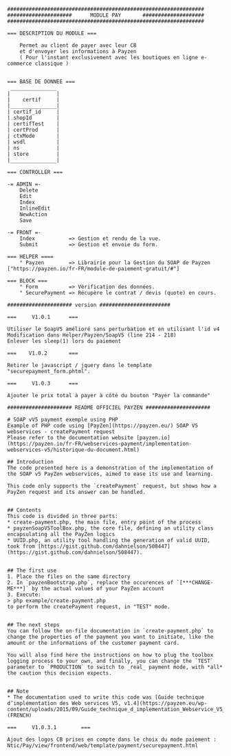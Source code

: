     ################################################################
	##################### 	   MODULE PAY 		####################
	################################################################

	=== DESCRIPTION DU MODULE ===

        Permet au client de payer avec leur CB
        et d'envoyer les informations à Payzen
        ( Pour l'instant exclusivement avec les boutiques en ligne e-commerce classique )
        

	=== BASE DE DONNEE ===
	 _______________
    |				|
    |	 certif		|
    |_______________|
    | certif_id 	|
    | shopId		|
    | certifTest	|
    | certProd		|
    | ctxMode		|
    | wsdl			|
    | ns 			|
    | store			|
    |_______________|

    === CONTROLLER ===

    -= ADMIN =-
        Delete     
        Edit
        Index
        InlineEdit
        NewAction
        Save

    -= FRONT =-
        Index           => Gestion et rendu de la vue.
        Submit          => Gestion et envoie du form.

    === HELPER ====
        ° Payzen        => Librairie pour la Gestion du SOAP de Payzen ["https://payzen.io/fr-FR/module-de-paiement-gratuit/#"]

    === BLOCK ===
        ° Form          => Vérification des données.
        ° SecurePayment => Récupère le contrat / devis (quote) en cours.

    ##################### version #######################

	===		V1.0.1 		===

	Utiliser le SoapV5 amélioré sans perturbation et en utilisant l'id v4
	Modification dans Helper/Payzen/SoapV5 (line 214 - 218)
	Enlever les sleep(1) lors du paiement

	===    V1.0.2       ===

    Retirer le javascript / jquery dans le template "securepayment_form.phtml".

    ===		V1.0.3 		===

	Ajouter le prix total à payer à côté du bouton "Payer la commande"

    ##################### README OFFICIEL PAYZEN #####################

    # SOAP vV5 payment exemple using PHP
    Example of PHP code using [PayZen](https://payzen.eu/) SOAP V5 webservices - createPayment request
    Please refer to the documentation website [payzen.io](https://payzen.io/fr-FR/webservices-payment/implementation-webservices-v5/historique-du-document.html)

    ## Introduction
    The code presented here is a demonstration of the implementation of the SOAP v5 PayZen webservices, aimed to ease its use and learning.

    This code only supports the `createPayment` request, but shows how a PayZen request and its answer can be handled.


    ## Contents
    This code is divided in three parts:
    * create-payment.php, the main file, entry point of the process
    * payzenSoapV5ToolBox.php, the core file, defining an utility class encapsulating all the PayZen logics
    * UUID.php, an utility tool handling the generation of valid UUID, took from [https://gist.github.com/dahnielson/508447](https://gist.github.com/dahnielson/508447).


    ## The first use
    1. Place the files on the same directory
    2. In `payzenBootstrap.php`, replace the occurences of `[***CHANGE-ME***]` by the actual values of your PayZen account
    3. Execute:
    > php example/create-payment.php
    to perform the createPayment request, in "TEST" mode.


    ## The next steps
    You can follow the on-file documentation in `create-payment.php` to change the properties of the payment you want to initiate, like the amount or the informations of the customer payment card.

    You will also find here the instructions on how to plug the toolbox logging process to your own, and finally, you can change the `TEST` parameter to `PRODUCTION` to switch to _real_ payment mode, with *all* the caution this decision expects.


    ## Note
    * The documentation used to write this code was [Guide technique d’implémentation des Web services V5, v1.4](https://payzen.eu/wp-content/uploads/2015/09/Guide_technique_d_implementation_Webservice_V5_v1.4_Payzen.pdf) (FRENCH)

    ===		V1.0.3.1 		===

    Ajout des logos CB prises en compte dans le choix du mode paiement :
    Ntic/Pay/view/frontend/web/template/payment/securepayment.html
